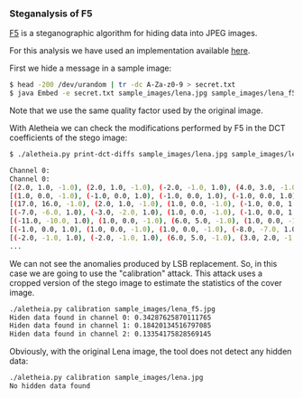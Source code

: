 
### Steganalysis of F5


[F5](https://dl.acm.org/citation.cfm?id=731875) is a steganographic algorithm for hiding data into JPEG images.

For this analysis we have used an implementation available [here](https://github.com/daniellerch/stego-collection/tree/master/F5).



First we hide a message in a sample image:

```bash
$ head -200 /dev/urandom | tr -dc A-Za-z0-9 > secret.txt
$ java Embed -e secret.txt sample_images/lena.jpg sample_images/lena_f5.jpg -q 92
```

Note that we use the same quality factor used by the original image.


With Aletheia we can check the modifications performed by F5 in the DCT coefficients of the stego image:


```bash
$ ./aletheia.py print-dct-diffs sample_images/lena.jpg sample_images/lena_f5.jpg

Channel 0:
Channel 0:
[(2.0, 1.0, -1.0), (2.0, 1.0, -1.0), (-2.0, -1.0, 1.0), (4.0, 3.0, -1.0), (1.0, 0.0, -1.0)]
[(1.0, 0.0, -1.0), (-1.0, 0.0, 1.0), (-1.0, 0.0, 1.0), (-1.0, 0.0, 1.0), (-1.0, 0.0, 1.0)]
[(17.0, 16.0, -1.0), (2.0, 1.0, -1.0), (1.0, 0.0, -1.0), (-1.0, 0.0, 1.0), (-1.0, 0.0, 1.0)]
[(-7.0, -6.0, 1.0), (-3.0, -2.0, 1.0), (1.0, 0.0, -1.0), (-1.0, 0.0, 1.0), (11.0, 10.0, -1.0)]
[(-11.0, -10.0, 1.0), (1.0, 0.0, -1.0), (6.0, 5.0, -1.0), (1.0, 0.0, -1.0), (-1.0, 0.0, 1.0)]
[(-1.0, 0.0, 1.0), (1.0, 0.0, -1.0), (1.0, 0.0, -1.0), (-8.0, -7.0, 1.0), (-6.0, -5.0, 1.0)]
[(-2.0, -1.0, 1.0), (-2.0, -1.0, 1.0), (6.0, 5.0, -1.0), (3.0, 2.0, -1.0), (-1.0, 0.0, 1.0)]
...
```

We can not see the anomalies produced by LSB replacement. So, in this case we are going to use the "calibration" attack. This attack uses a cropped version of the stego image to estimate the statistics of the cover image.


```bash
./aletheia.py calibration sample_images/lena_f5.jpg 
Hiden data found in channel 0: 0.34287625870111765
Hiden data found in channel 1: 0.18420134516797085
Hiden data found in channel 2: 0.13354175828569145
```

Obviously, with the original Lena image, the tool does not detect any hidden data:

```bash
./aletheia.py calibration sample_images/lena.jpg 
No hidden data found
```













